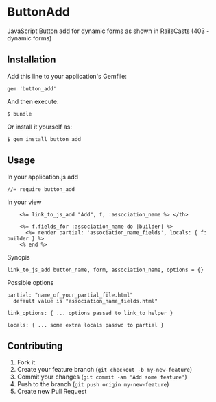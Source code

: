 # ButtonAdd

JavaScript Button add for dynamic forms as shown in RailsCasts (403 - dynamic forms)

## Installation

Add this line to your application's Gemfile:

    gem 'button_add'

And then execute:

    $ bundle

Or install it yourself as:

    $ gem install button_add

## Usage

In your application.js add 

    //= require button_add

In your view 

        <%= link_to_js_add "Add", f, :association_name %> </th>

        <%= f.fields_for :association_name do |builder| %>
          <%= render partial: 'association_name_fields', locals: { f: builder } %>
        <% end %>

Synopis 

    link_to_js_add button_name, form, association_name, options = {} 

Possible options 

    partial: "name_of_your_partial_file.html"
      default value is "association_name_fields.html"

    link_options: { ... options passed to link_to helper }

    locals: { ... some extra locals passwd to partial }

## Contributing

1. Fork it
2. Create your feature branch (`git checkout -b my-new-feature`)
3. Commit your changes (`git commit -am 'Add some feature'`)
4. Push to the branch (`git push origin my-new-feature`)
5. Create new Pull Request
